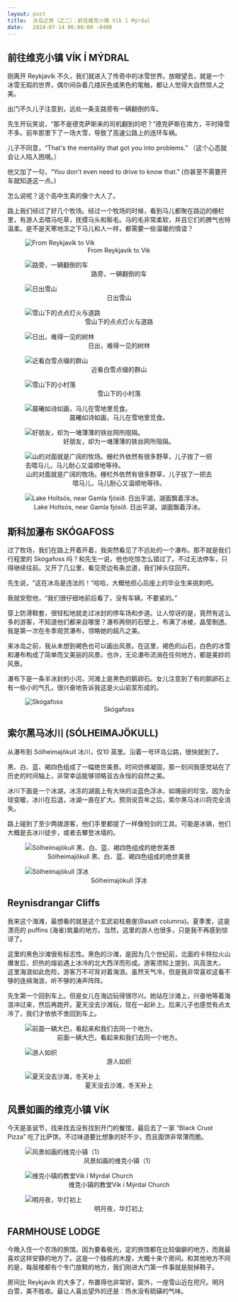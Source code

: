 ```yaml
---
layout: post
title:  冰岛之旅（之二）：前往维克小镇 Vík í Mýrdal
date:   2024-07-14 06:00:00 -0400
---
```


## 前往维克小镇 VÍK Í MÝDRAL

刚离开 Reykjavík 不久，我们就进入了传奇中的冰雪世界。放眼望去，就是一个冰雪无瑕的世界，偶尔间杂着几缕灰色或黑色的笔触，都让人觉得大自然惊人之美。

出门不久儿子注意到，远处一条支路旁有一辆翻倒的车。

先生开玩笑说，“那不是德克萨斯来的司机翻到的吧？”德克萨斯在南方，平时降雪不多。前年那里下了一场大雪，导致了高速公路上的连环车祸。

儿子不同意，“That's the mentality that got you into problems.” （这个心态就会让人陷入困境。）

他又加了一句，“You don't even need to drive to know that.” (你甚至不需要开车就知道这一点。)

怎么说呢？这个高中生真的像个大人了。

路上我们经过了好几个牧场。经过一个牧场的时候，看到马儿都聚在路边的栅栏里，有游人去喂马吃草，抚摸马头和鬃毛。马的毛非常柔软，并且它们的脾气也特温柔。是不是天寒地冻之下马儿和人一样，都需要一些温暖的情谊？

<figure>
  <img src="../../../assets/images/Iceland-Day2/Reykjavik-to-Vik.png" alt="From Reykjavík to Vik"/>
  <center><figcaption>From Reykjavík to Vik</figcaption></center>
</figure>

<figure>
  <img src="../../../assets/images/Iceland-Day2/Upside-down-car.jpg" alt="路旁，一辆翻倒的车"/>
  <center><figcaption>路旁，一辆翻倒的车</figcaption></center>
</figure>

<figure>
  <img src="../../../assets/images/Iceland-Day2/Sunrise-over-Snow-Mountains.jpg" alt="日出雪山"/>
  <center><figcaption>日出雪山</figcaption></center>
</figure>

<figure>
  <img src="../../../assets/images/Iceland-Day2/Road-in-the-Snow.jpg" alt="雪山下的点点灯火与道路"/>
  <center><figcaption>雪山下的点点灯火与道路</figcaption></center>
</figure>

<figure>
  <img src="../../../assets/images/Iceland-Day2/trees.jpg" alt="日出，难得一见的树林"/>
  <center><figcaption>日出，难得一见的树林</figcaption></center>
</figure>

<figure>
  <img src="../../../assets/images/Iceland-Day2/Roadside-by-the-farm.jpg" alt="近看白雪点缀的群山"/>
  <center><figcaption>近看白雪点缀的群山</figcaption></center>
</figure>

<figure>
  <img src="../../../assets/images/Iceland-Day2/village.jpg" alt="雪山下的小村落"/>
  <center><figcaption>雪山下的小村落</figcaption></center>
</figure>

<figure>
  <img src="../../../assets/images/Iceland-Day2/horses.jpg" alt="晨曦如诗如画，马儿在雪地里觅食。"/>
  <center><figcaption>晨曦如诗如画，马儿在雪地里觅食。</figcaption></center>
</figure>

<figure>
  <img src="../../../assets/images/Iceland-Day2/horses-2.jpg" alt="好朋友，却为一堵薄薄的铁丝网所阻隔。"/>
  <center><figcaption>好朋友，却为一堵薄薄的铁丝网所阻隔。</figcaption></center>
</figure>

<figure>
  <img src="../../../assets/images/Iceland-Day2/horses-3.jpg" alt="山的对面就是广阔的牧场。栅栏外依然有很多野草，儿子拔了一把去喂马儿，马儿耐心又温顺地等待。"/>
  <center><figcaption>山的对面就是广阔的牧场。栅栏外依然有很多野草，儿子拔了一把去喂马儿，马儿耐心又温顺地等待。</figcaption></center>
</figure>

<figure>
  <img src="../../../assets/images/Iceland-Day2/Icy-Lake.jpg" alt="Lake Holtsós, near Gamla fjósið. 日出平湖，湖面飘着浮冰。"/>
  <center><figcaption>Lake Holtsós, near Gamla fjósið. 日出平湖，湖面飘着浮冰。</figcaption></center>
</figure>

## 斯科加瀑布 SKÓGAFOSS

过了牧场，我们在路上开着开着，我突然看见了不远处的一个瀑布。那不就是我们行程里的 Skógafoss 吗？和先生一说，他也吃惊怎么错过了。不过无法停车，只得继续往前。又开了几公里，看见旁边有条岔道，我们掉头往回开。

先生说，“这在冰岛是违法的！”哈哈，大概他担心后座上的毕业生来挑刺吧。

我就安慰他，“我们很仔细地前后看了，没有车辆，不要紧的。”

穿上防滑鞋套，很轻松地就走过冰封的停车场和步道。让人惊讶的是，竟然有这么多的游客，不知道他们都来自哪里？瀑布两侧的石壁上，布满了冰棱，晶莹剔透。我是第一次在冬季观赏瀑布，领略她的超凡之美。

来冰岛之前，我从未想到褐色也可以画出风景。在这里，褐色的山石，白色的冰雪和瀑布构成了简单而又美丽的风景。也许，无论瀑布流淌在任何地方，都是美妙的风景。

瀑布下是一条半冰封的小河，河滩上是黑色的鹅卵石。女儿注意到了有的鹅卵石上有一些小的气孔，很兴奋地告诉我这是火山岩浆形成的。

<figure>
  <img src="../../../assets/images/Iceland-Day2/Skogafoss.jpg" alt="Skógafoss"/>
  <center><figcaption>Skógafoss</figcaption></center>
</figure>


## 索尔黑马冰川 (SÓLHEIMAJÖKULL)

从瀑布到 Sólheimajökull 冰川，仅10 英里。沿着一号环岛公路，很快就到了。

黑、白、蓝、褐四色组成了一幅绝世美景。时间仿佛凝固，那一刻间我感觉站在了历史的时间轴上，非常幸运能够领略亘古永恒的自然之美。

冰川下面是一个冰湖，冰冻的湖面上有大块的淡蓝色浮冰，如瑰丽的珍宝。因为全球变暖，冰川在后退，冰湖一直在扩大。预测说百年之后，索尔黑马冰川将完全消失。

路上碰到了至少两拨游客，他们手里都提了一样像短剑的工具。可能是冰镐，他们大概是去冰川徒步，或者去攀登冰墙的。

<figure>
  <img src="../../../assets/images/Iceland-Day2/Sólheimajökull.jpg" alt="Sólheimajökull 黑、白、蓝、褐四色组成的绝世美景"/>
  <center><figcaption>Sólheimajökull 黑、白、蓝、褐四色组成的绝世美景</figcaption></center>
</figure>

<figure>
  <img src="../../../assets/images/Iceland-Day2/Sólheimajökull-02.jpg" alt="Sólheimajökull 浮冰"/>
  <center><figcaption>Sólheimajökull 浮冰</figcaption></center>
</figure>


## Reynisdrangar Cliffs


我来这个海滩，最想看的就是这个玄武岩柱悬崖(Basalt columns)。夏季里，这是漂亮的 puffins (海雀)筑巢的地方。当然，这里的游人也很多，只是我不再感到惊讶了。

这里的黑色沙滩很有标志性。黑色的沙滩，是因为几个世纪前，北面的卡特拉火山爆发后，炽热的熔岩遇上冰冷的北大西洋而形成。游客须知上提到，风高浪大，
这里海浪如此危险，游客万不可背对着海浪。虽然天气冷，但是我非常喜欢这看不够的连绵海浪，听不够的涛声阵阵。

先生第一个回到车上。但是女儿在海边玩得很尽兴。她站在沙滩上，兴奋地等着海浪冲过来，然后再跑开。夏天没去沙滩玩，现在一起补上。后来儿子也感觉有点太冷了，我们才依依不舍回到车上。

<figure>
  <img src="../../../assets/images/Iceland-Day2/tour-bus.jpg" alt="前面一辆大巴，看起来和我们去同一个地方。"/>
  <center><figcaption>前面一辆大巴，看起来和我们去同一个地方。</figcaption></center>
</figure>

<figure>
  <img src="../../../assets/images/Iceland-Day2/Reynisdrangar-Cliffs.jpg" alt="游人如织"/>
  <center><figcaption>游人如织</figcaption></center>
</figure>

<figure>
  <img src="../../../assets/images/Iceland-Day2/Black-Sand-Beach.jpg" alt="夏天没去沙滩，冬天补上"/>
  <center><figcaption>夏天没去沙滩，冬天补上</figcaption></center>
</figure>


## 风景如画的维克小镇 VÍK

今天是圣诞节，找来找去没有找到开门的餐馆，最后去了一家 “Black Crust Pizza” 吃了比萨饼。不过味道要比想象的好不少，而且面饼非常薄而脆。

<figure>
  <img src="../../../assets/images/Iceland-Day2/Vik-Town.jpg" alt="风景如画的维克小镇（1）"/>
  <center><figcaption>风景如画的维克小镇（1）</figcaption></center>
</figure>

<figure>
  <img src="../../../assets/images/Iceland-Day2/Vik-Church.jpg" alt="维克小镇的教堂Vík í Mýrdal Church"/>
  <center><figcaption>维克小镇的教堂Vík í Mýrdal Church</figcaption></center>
</figure>

<figure>
  <img src="../../../assets/images/Iceland-Day2/Snow-Lights.jpg" alt="明月夜，华灯初上"/>
  <center><figcaption>明月夜，华灯初上</figcaption></center>
</figure>

## FARMHOUSE LODGE

今晚入住一个农场的旅馆。因为要看极光，定的旅馆都在比较偏僻的地方，而我最喜欢这样安静的地方了。这是一个独栋的木屋，大概十来个房间。和其他地方不同的是，每层楼都有个专门放鞋的地方，我们刚进大门第一件事就是脱掉鞋子。

房间比 Reykjavík 的大多了，布置得也非常好。窗外，一座雪山近在咫尺。明月白雪，美不胜收。最让人喜出望外的还是：热水没有硫磺的气味。